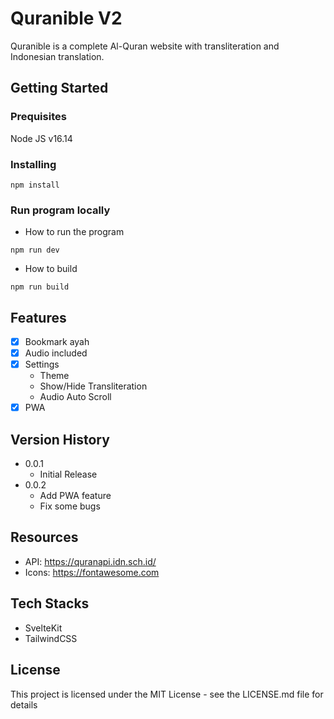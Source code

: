 # Quranible V2

Quranible is a complete Al-Quran website with transliteration and Indonesian translation.

## Getting Started

### Prequisites

Node JS v16.14

### Installing

```
npm install
```

### Run program locally

* How to run the program
```
npm run dev
```

* How to build
```
npm run build
```

## Features
- [x] Bookmark ayah
- [x] Audio included
- [x] Settings
  * Theme
  * Show/Hide Transliteration
  * Audio Auto Scroll
- [x] PWA

## Version History

* 0.0.1
    * Initial Release
* 0.0.2
    * Add PWA feature
    * Fix some bugs

## Resources
* API: https://quranapi.idn.sch.id/
* Icons: https://fontawesome.com

## Tech Stacks
* SvelteKit
* TailwindCSS

## License

This project is licensed under the MIT License - see the LICENSE.md file for details
